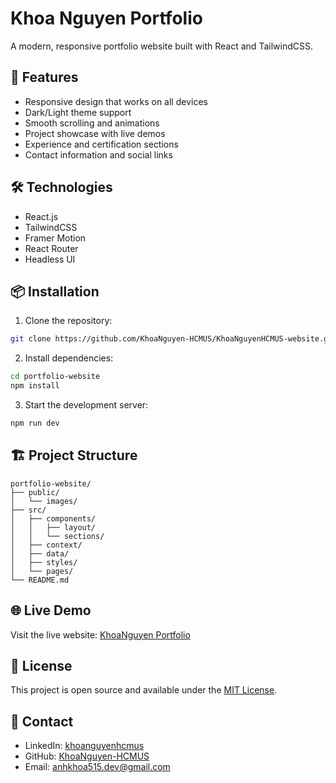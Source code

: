 # Khoa Nguyen Portfolio

A modern, responsive portfolio website built with React and TailwindCSS.

## 🚀 Features

- Responsive design that works on all devices
- Dark/Light theme support
- Smooth scrolling and animations
- Project showcase with live demos
- Experience and certification sections
- Contact information and social links

## 🛠️ Technologies

- React.js
- TailwindCSS
- Framer Motion
- React Router
- Headless UI

## 📦 Installation

1. Clone the repository:
```bash
git clone https://github.com/KhoaNguyen-HCMUS/KhoaNguyenHCMUS-website.git
```

2. Install dependencies:
```bash
cd portfolio-website
npm install
```

3. Start the development server:
```bash
npm run dev
```

## 🏗️ Project Structure

```
portfolio-website/
├── public/
│   └── images/
├── src/
│   ├── components/
│   │   ├── layout/
│   │   └── sections/
│   ├── context/
│   ├── data/
│   ├── styles/
│   └── pages/
└── README.md
```

## 🌐 Live Demo

Visit the live website: [KhoaNguyen Portfolio](https://khoanguyenhcmus.vercel.app)

## 📝 License

This project is open source and available under the [MIT License](LICENSE).

## 👤 Contact

- LinkedIn: [khoanguyenhcmus](https://linkedin.com/in/khoanguyenhcmus)
- GitHub: [KhoaNguyen-HCMUS](https://github.com/KhoaNguyen-HCMUS)
- Email: anhkhoa515.dev@gmail.com